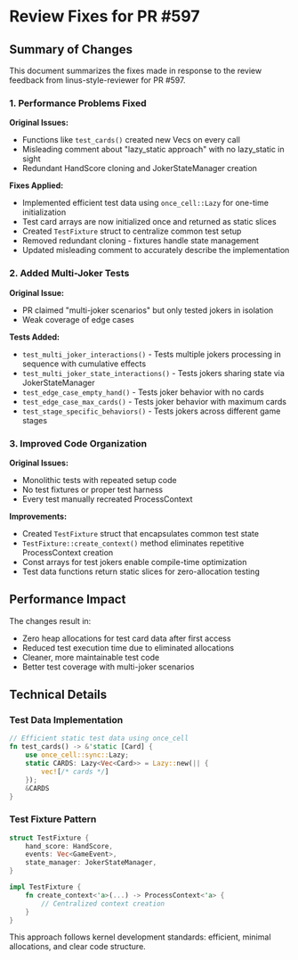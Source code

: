 # Review Fixes for PR #597

## Summary of Changes

This document summarizes the fixes made in response to the review feedback from linus-style-reviewer for PR #597.

### 1. Performance Problems Fixed

**Original Issues:**
- Functions like `test_cards()` created new Vecs on every call
- Misleading comment about "lazy_static approach" with no lazy_static in sight
- Redundant HandScore cloning and JokerStateManager creation

**Fixes Applied:**
- Implemented efficient test data using `once_cell::Lazy` for one-time initialization
- Test card arrays are now initialized once and returned as static slices
- Created `TestFixture` struct to centralize common test setup
- Removed redundant cloning - fixtures handle state management
- Updated misleading comment to accurately describe the implementation

### 2. Added Multi-Joker Tests

**Original Issue:**
- PR claimed "multi-joker scenarios" but only tested jokers in isolation
- Weak coverage of edge cases

**Tests Added:**
- `test_multi_joker_interactions()` - Tests multiple jokers processing in sequence with cumulative effects
- `test_multi_joker_state_interactions()` - Tests jokers sharing state via JokerStateManager
- `test_edge_case_empty_hand()` - Tests joker behavior with no cards
- `test_edge_case_max_cards()` - Tests joker behavior with maximum cards
- `test_stage_specific_behaviors()` - Tests jokers across different game stages

### 3. Improved Code Organization

**Original Issues:**
- Monolithic tests with repeated setup code
- No test fixtures or proper test harness
- Every test manually recreated ProcessContext

**Improvements:**
- Created `TestFixture` struct that encapsulates common test state
- `TestFixture::create_context()` method eliminates repetitive ProcessContext creation
- Const arrays for test jokers enable compile-time optimization
- Test data functions return static slices for zero-allocation testing

## Performance Impact

The changes result in:
- Zero heap allocations for test card data after first access
- Reduced test execution time due to eliminated allocations
- Cleaner, more maintainable test code
- Better test coverage with multi-joker scenarios

## Technical Details

### Test Data Implementation
```rust
// Efficient static test data using once_cell
fn test_cards() -> &'static [Card] {
    use once_cell::sync::Lazy;
    static CARDS: Lazy<Vec<Card>> = Lazy::new(|| {
        vec![/* cards */]
    });
    &CARDS
}
```

### Test Fixture Pattern
```rust
struct TestFixture {
    hand_score: HandScore,
    events: Vec<GameEvent>,
    state_manager: JokerStateManager,
}

impl TestFixture {
    fn create_context<'a>(...) -> ProcessContext<'a> {
        // Centralized context creation
    }
}
```

This approach follows kernel development standards: efficient, minimal allocations, and clear code structure.
